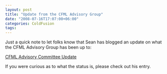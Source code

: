 ```yaml
---
layout: post
title: "Update from the CFML Advisory Group"
date: "2008-07-16T17:07:00+06:00"
categories: ColdFusion 
tags: 
---
```


Just a quick note to let folks know that Sean has blogged an update on what the CFML Advisory Group has been up to:

<a href="http://corfield.org/blog/index.cfm/do/blog.entry/entry/CFML_Advisory_Committee_Update">CFML Advisory Committee Update</a>

If you were curious as to what the status is, please check out his entry.